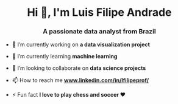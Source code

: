<h1 align="center">Hi 👋, I'm Luis Filipe Andrade</h1>
<h3 align="center">A passionate data analyst from Brazil</h3>

- 🔭 I’m currently working on **a data visualization project**

- 🌱 I’m currently learning **machine learning**

- 👯 I’m looking to collaborate on **data science projects**

- 📫 How to reach me **www.linkedin.com/in/lfilipeprof/**

- ⚡ Fun fact **I love to play chess and soccer ❤**
